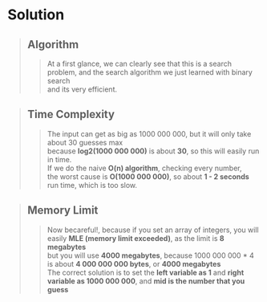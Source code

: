 # Solution

> ## Algorithm
>> At a first glance, we can clearly see that this is a search problem, and the search algorithm we just learned with binary search   
>> and its very efficient.

> ## Time Complexity 
>> The input can get as big as 1000 000 000, but it will only take about 30 guesses max     
>> because **log2(1000 000 000)** is about **30**, so this will easily run in time.    
>> If we do the naive **O(n) algorithm**, checking every number,    
>> the worst cause is **O(1000 000 000)**, so about **1 - 2 seconds** run time, which is too slow.


> ## Memory Limit
>> Now becareful!, because if you set an array of integers, you will easily **MLE (memory limit exceeded)**, as the limit is **8 megabytes**    
>> but you will use **4000 megabytes**, because 1000 000 000 * 4 is about **4 000 000 000 bytes**, or **4000 megabytes**    
>> The correct solution is to set the **left variable as 1** and **right variable as 1000 000 000**, and **mid is the number that you guess**


